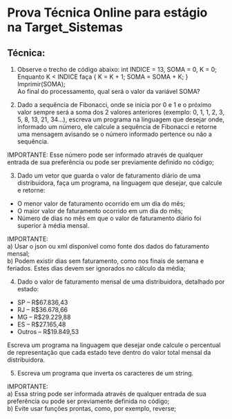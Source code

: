 # Prova Técnica Online para estágio na Target_Sistemas

## Técnica: 

1)	Observe o trecho de código abaixo: int INDICE = 13, SOMA = 0, K = 0;   
Enquanto K < INDICE faça { K = K + 1; SOMA = SOMA + K; }  
Imprimir(SOMA);   
Ao final do processamento, qual será o valor da variável SOMA?   

2) Dado a sequência de Fibonacci, onde se inicia por 0 e 1 e o próximo valor sempre será a soma dos 2 valores anteriores (exemplo: 0, 1, 1, 2, 3, 5, 8, 13, 21, 34...), escreva um programa na linguagem que desejar onde, informado um número, ele calcule a sequência de Fibonacci e retorne uma mensagem avisando se o número informado pertence ou não a sequência.   

IMPORTANTE: Esse número pode ser informado através de qualquer entrada de sua preferência ou pode ser previamente definido no código;     

3) Dado um vetor que guarda o valor de faturamento diário de uma distribuidora, faça um programa, na linguagem que desejar, que calcule e retorne: 
- O menor valor de faturamento ocorrido em um dia do mês;
- O maior valor de faturamento ocorrido em um dia do mês;
- Número de dias no mês em que o valor de faturamento diário foi superior à média mensal. 

IMPORTANTE:      
a) Usar o json ou xml disponível como fonte dos dados do faturamento mensal;   
b) Podem existir dias sem faturamento, como nos finais de semana e feriados. Estes dias devem ser ignorados no cálculo da média;   
  
4) Dado o valor de faturamento mensal de uma distribuidora, detalhado por estado:   
-	SP – R$67.836,43 
-	RJ – R$36.678,66 
-	MG – R$29.229,88 
-	ES – R$27.165,48 
-	Outros – R$19.849,53 

Escreva um programa na linguagem que desejar onde calcule o percentual de representação que cada estado teve dentro do valor total mensal da distribuidora.    

 5) Escreva um programa que inverta os caracteres de um string.   

IMPORTANTE:   
a) Essa string pode ser informada através de qualquer entrada de sua preferência ou pode ser previamente definida no código;   
b) Evite usar funções prontas, como, por exemplo, reverse;   
